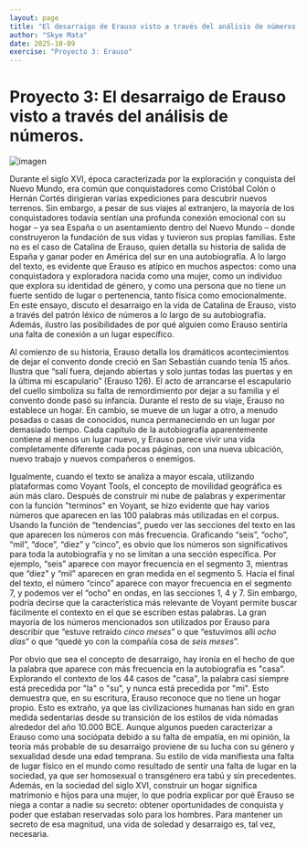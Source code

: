 ```yaml
---
layout: page
title: "El desarraigo de Erauso visto a través del análisis de números."
author: "Skye Mata"
date: 2025-10-09
exercise: "Proyecto 3: Erauso"
---
```


# Proyecto 3: El desarraigo de Erauso visto a través del análisis de números. 

![imagen](https://snipboard.io/yOG6b2.jpg)

Durante el siglo XVI, época caracterizada por la exploración y conquista del Nuevo Mundo, era común que conquistadores como Cristóbal Colón o Hernán Cortés dirigieran varias expediciones para descubrir nuevos terrenos. Sin embargo, a pesar de sus viajes al extranjero, la mayoría de los conquistadores todavía sentían una profunda conexión emocional con su hogar – ya sea España o un asentamiento dentro del Nuevo Mundo – donde construyeron la fundación de sus vidas y tuvieron sus propias familias. Este no es el caso de Catalina de Erauso, quien detalla su historia de salida de España y ganar poder en América del sur en una autobiografía. A lo largo del texto, es evidente que Erauso es atípico en muchos aspectos: como una conquistadora y exploradora nacida como una mujer, como un individuo que explora su identidad de género, y como una persona que no tiene un fuerte sentido de lugar o pertenencia, tanto física como emocionalmente. En este ensayo, discuto el desarraigo en la vida de Catalina de Erauso, visto a través del patrón léxico de números a lo largo de su autobiografía. Además, ilustro las posibilidades de por qué alguien como Erauso sentiría una falta de conexión a un lugar específico.  

Al comienzo de su historia, Erauso detalla los dramáticos acontecimientos de dejar el convento donde creció en San Sebastián cuando tenía 15 años. Ilustra que “salí fuera, dejando abiertas y solo juntas todas las puertas y en la última mi escapulario” (Erauso 126). El acto de arrancarse el escapulario del cuello simboliza su falta de remordimiento por dejar a su familia y el convento donde pasó su infancia. Durante el resto de su viaje, Erauso no establece un hogar. En cambio, se mueve de un lugar a otro, a menudo posadas o casas de conocidos, nunca permaneciendo en un lugar por demasiado tiempo. Cada capítulo de la autobiografía aparentemente contiene al menos un lugar nuevo, y Erauso parece vivir una vida completamente diferente cada pocas páginas, con una nueva ubicación, nuevo trabajo y nuevos compañeros o enemigos. 

Igualmente, cuando el texto se analiza a mayor escala, utilizando plataformas como Voyant Tools, el concepto de movilidad geográfica es aún más claro. Después de construir mi nube de palabras y experimentar con la función "terminos" en Voyant, se hizo evidente que hay varios números que aparecen en las 100 palabras más utilizadas en el corpus. Usando la función de “tendencias”, puedo ver las secciones del texto en las que aparecen los números con más frecuencia. Graficando “seis”, “ocho”, “mil”, “doce”, “diez” y “cinco”, es obvio que los números son significativos para toda la autobiografía y no se limitan a una sección específica. Por ejemplo, “seis” aparece con mayor frecuencia en el segmento 3, mientras que “diez” y “mil” aparecen en gran medida en el segmento 5. Hacia el final del texto, el número “cinco” aparece con mayor frecuencia en el segmento 7, y podemos ver el “ocho” en ondas, en las secciones 1, 4 y 7. Sin embargo, podría decirse que la característica más relevante de Voyant permite buscar fácilmente el contexto en el que se escriben estas palabras. La gran mayoría de los números mencionados son utilizados por Erauso para describir que “estuve retraído *cinco meses*” o que “estuvimos allí *ocho días*” o que “quedé yo con la compañía cosa de *seis meses*”. 

Por obvio que sea el concepto de desarraigo, hay ironía en el hecho de que la palabra que aparece con más frecuencia en la autobiografía es "casa”. Explorando el contexto de los 44 casos de "casa", la palabra casi siempre está precedida por "la" o "su", y nunca está precedida por "mi". Esto demuestra que, en su escritura, Erauso reconoce que no tiene un hogar propio. Esto es extraño, ya que las civilizaciones humanas han sido en gran medida sedentarias desde su transición de los estilos de vida nómadas alrededor del año 10.000 BCE. Aunque algunos pueden caracterizar a Erauso como una sociópata debido a su falta de empatía, en mi opinión, la teoría más probable de su desarraigo proviene de su lucha con su género y sexualidad desde una edad temprana. Su estilo de vida manifiesta una falta de lugar físico en el mundo como resultado de sentir una falta de lugar en la sociedad, ya que ser homosexual o transgénero era tabú y sin precedentes. Además, en la sociedad del siglo XVI, construir un hogar significa matrimonio e hijos para una mujer, lo que podría explicar por qué Erauso se niega a contar a nadie su secreto: obtener oportunidades de conquista y poder que estaban reservadas solo para los hombres. Para mantener un secreto de esa magnitud, una vida de soledad y desarraigo es, tal vez, necesaria.
